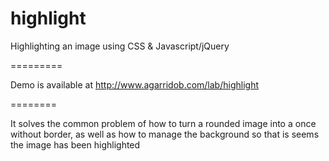 highlight
=========

Highlighting an image using CSS & Javascript/jQuery

=========

Demo is available at http://www.agarridob.com/lab/highlight

========

It solves the common problem of how to turn a rounded image into a once without border, as well as how to manage the background so that is seems the image has been highlighted
